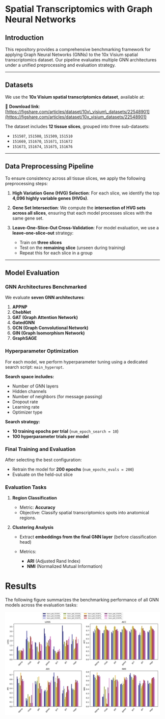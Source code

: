 # Spatial Transcriptomics with Graph Neural Networks

## Introduction

This repository provides a comprehensive benchmarking framework for applying Graph Neural Networks (GNNs) to the 10x Visium spatial transcriptomics dataset. Our pipeline evaluates multiple GNN architectures under a unified preprocessing and evaluation strategy.

---

## Datasets

We use the **10x Visium spatial transcriptomics dataset**, available at:

📂 **Download link**: [https://figshare.com/articles/dataset/10x\_visium\_datasets/22548901](https://figshare.com/articles/dataset/10x_visium_datasets/22548901)

The dataset includes **12 tissue slices**, grouped into three sub-datasets:

* `151507`, `151508`, `151509`, `151510`
* `151669`, `151670`, `151671`, `151672`
* `151673`, `151674`, `151675`, `151676`

---

## Data Preprocessing Pipeline

To ensure consistency across all tissue slices, we apply the following preprocessing steps:

1. **High Variation Gene (HVG) Selection**:
   For each slice, we identify the top **4,096 highly variable genes (HVGs)**.

2. **Gene Set Intersection**:
   We compute the **intersection of HVG sets across all slices**, ensuring that each model processes slices with the same gene set.

3. **Leave-One-Slice-Out Cross-Validation**:
   For model evaluation, we use a **leave-one-slice-out** strategy:

   * Train on **three slices**
   * Test on the **remaining slice** (unseen during training)
   * Repeat this for each slice in a group

---

## Model Evaluation

### GNN Architectures Benchmarked

We evaluate **seven GNN architectures**:

1. **APPNP**
2. **ChebNet**
3. **GAT (Graph Attention Network)**
4. **GatedGNN**
5. **GCN (Graph Convolutional Network)**
6. **GIN (Graph Isomorphism Network)**
7. **GraphSAGE**

### Hyperparameter Optimization

For each model, we perform hyperparameter tuning using a dedicated search script: `main_hyperopt`.

**Search space includes:**

* Number of GNN layers
* Hidden channels
* Number of neighbors (for message passing)
* Dropout rate
* Learning rate
* Optimizer type

**Search strategy:**

* **10 training epochs per trial** (`num_epoch_search = 10`)
* **100 hyperparameter trials per model**

### Final Training and Evaluation

After selecting the best configuration:

* Retrain the model for **200 epochs** (`num_epochs_evals = 200`)
* Evaluate on the held-out slice

### Evaluation Tasks

1. **Region Classification**

   * Metric: **Accuracy**
   * Objective: Classify spatial transcriptomics spots into anatomical regions.

2. **Clustering Analysis**

   * Extract **embeddings from the final GNN layer** (before classification head)
   * Metrics:

     * **ARI** (Adjusted Rand Index)
     * **NMI** (Normalized Mutual Information)

# Results
The following figure summarizes the benchmarking performance of all GNN models across the evaluation tasks:

<p align="center"> <img src="https://github.com/harvey-bioturing/benchmarking-gnn-spatial-biology/blob/main/assets/01_benchmark_results.jpg" alt="Benchmark Results" width="800"/> </p>
